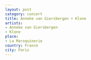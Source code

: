 ```yaml
---
layout: post
category: concert
title: Anneke van Giersbergen + Klone
artists: 
- Anneke van Giersbergen
- Klone
place: 
- La Maroquinerie
country: France
city: Paris
---
```


